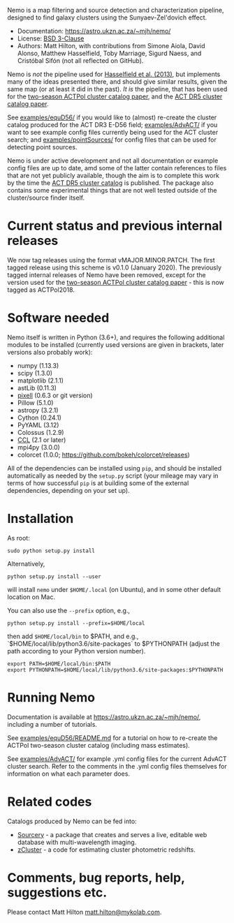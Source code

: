 Nemo is a map filtering and source detection and characterization pipeline, designed to find
galaxy clusters using the Sunyaev-Zel'dovich effect.

* Documentation: <https://astro.ukzn.ac.za/~mjh/nemo/>
* License: [BSD 3-Clause](LICENSE)
* Authors: Matt Hilton, with contributions from Simone Aiola, David Alonso, Matthew Hasselfield,
Toby Marriage, Sigurd Naess, and Cristóbal Sifón (not all reflected on GitHub).

Nemo is *not* the pipeline used for 
[Hasselfield et al. (2013)](http://adsabs.harvard.edu/abs/2013JCAP...07..008H), but implements many
of the ideas presented there, and should give similar results, given the same map (or at least it
did in the past). *It is* the pipeline, that has been used for the
[two-season ACTPol cluster catalog paper](http://adsabs.harvard.edu/abs/2017arXiv170905600H),
and the [ACT DR5 cluster catalog paper](https://ui.adsabs.harvard.edu/abs/2020arXiv200911043H/abstract).

See [examples/equD56/](examples/equD56/) if you would like to (almost) re-create the 
cluster catalog produced for the ACT DR3 E-D56 field; [examples/AdvACT/](examples/AdvACT/) if you
want to see example config files currently being used for the ACT cluster search; and 
[examples/pointSources/](examples/pointSources) for config files that can be used for detecting
point sources.

Nemo is under active development and not all documentation or example config files are up to date,
amd some of the latter contain references to files that are not yet publicly available, though the
aim is to complete this work by the time the 
[ACT DR5 cluster catalog](https://ui.adsabs.harvard.edu/abs/2020arXiv200911043H/abstract)
is published. The package also contains some experimental things that are not well tested outside
of the cluster/source finder itself.

# Current status and previous internal releases

We now tag releases using the format vMAJOR.MINOR.PATCH. The first tagged release using this 
scheme is v0.1.0 (January 2020). The previously tagged internal releases of Nemo have been 
removed, except for the version used for the 
[two-season ACTPol cluster catalog paper](http://adsabs.harvard.edu/abs/2017arXiv170905600H) - this is now tagged as ACTPol2018.

# Software needed

Nemo itself is written in Python (3.6+), and requires the following additional modules to be installed 
(currently used versions are given in brackets, later versions also probably work):

* numpy (1.13.3)
* scipy (1.3.0)
* matplotlib (2.1.1)
* astLib (0.11.3)
* [pixell](https://github.com/simonsobs/pixell/) (0.6.3 or git version)
* Pillow (5.1.0)
* astropy (3.2.1)
* Cython (0.24.1)
* PyYAML (3.12)
* Colossus (1.2.9)
* [CCL](https://github.com/LSSTDESC/CCL) (2.1 or later)
* mpi4py (3.0.0)
* colorcet (1.0.0; https://github.com/bokeh/colorcet/releases)

All of the dependencies can be installed using `pip`, and should be installed automatically as needed
by the `setup.py` script (your mileage may vary in terms of how successful `pip` is at building
some of the external dependencies, depending on your set up).

# Installation

As root:
    
    sudo python setup.py install

Alternatively, 

    python setup.py install --user

will install `nemo` under `$HOME/.local` (on Ubuntu), and in some other default location on Mac.

You can also use the `--prefix` option, e.g.,
    
    python setup.py install --prefix=$HOME/local

then add `$HOME/local/bin` to $PATH, and e.g., `$HOME/local/lib/python3.6/site-packages` to 
$PYTHONPATH (adjust the path according to your Python version number).

    export PATH=$HOME/local/bin:$PATH    
    export PYTHONPATH=$HOME/local/lib/python3.6/site-packages:$PYTHONPATH

# Running Nemo

Documentation is available at <https://astro.ukzn.ac.za/~mjh/nemo/>, including a number of
tutorials.

See [examples/equD56/README.md](examples/equD56/README.md) for a tutorial on how to re-create 
the ACTPol two-season cluster catalog (including mass estimates). 

See [examples/AdvACT/](examples/AdvACT/) for example .yml config files for the current AdvACT
cluster search. Refer to the comments in the .yml config files themselves for information on what
each parameter does.

# Related codes

Catalogs produced by Nemo can be fed into:

* [Sourcery](https://github.com/mattyowl/sourcery) - a package that creates and serves a live,
  editable web database with multi-wavelength imaging.
* [zCluster](https://github.com/ACTCollaboration/zCluster) - a code for estimating cluster
  photometric redshifts.

# Comments, bug reports, help, suggestions etc.

Please contact Matt Hilton <matt.hilton@mykolab.com>.
